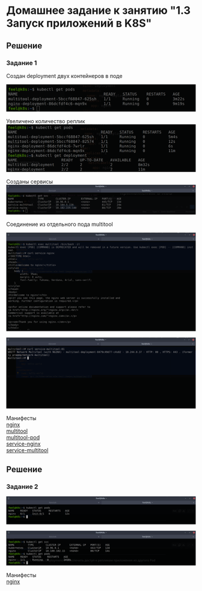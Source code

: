 # Домашнее задание к занятию "1.3 Запуск приложений в K8S"

## Решение
### Задание 1
Создан deployment двух контейнеров в поде

![](./img/deploy_before.png)

Увеличено количество реплик
![](./img/deploy_after.png)

Созданы сервисы
![](./img/service.png)

Соединение из отдельного пода multitool

![](./img/curlnginx.png)

![](./img/curlmultitool.png)

Манифесты\
[nginx](nginx.yaml)\
[multitool](multitool.yaml)\
[multitool-pod](multitool-pod.yaml)\
[service-nginx](svc-nginx.yaml)\
[service-multitool](svc-multitool.yaml)

## Решение
### Задание 2

![](./img/pod_before.png)

![](./img/pod_after.png)

Манифесты\
[nginx](nginx-pod.yaml)